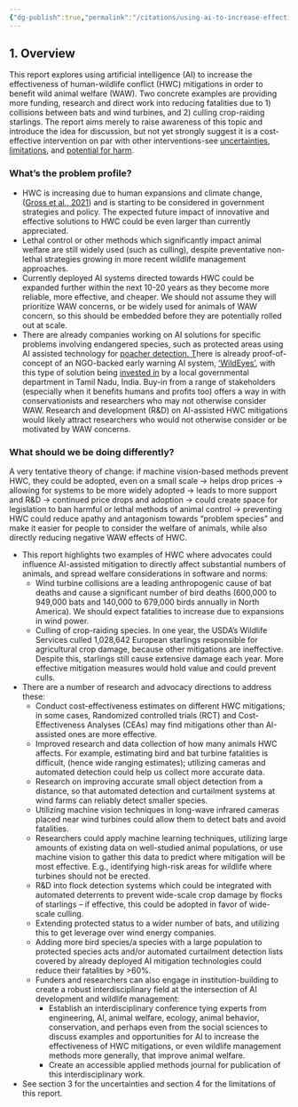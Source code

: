 ```yaml
---
{"dg-publish":true,"permalink":"/citations/using-ai-to-increase-effectiveness-of-human-wildlife-conflict-mitigations-for-waw-rethink-priorities/","tags":["#wild_animals - \"wild_animals\""],"created":"2025-10-23T17:42:45.004+01:00","updated":"2025-10-23T19:20:34.067+01:00"}
---
```


## 1. Overview

This report explores using artificial intelligence (AI) to increase the effectiveness of human-wildlife conflict (HWC) mitigations in order to benefit wild animal welfare (WAW). Two concrete examples are providing more funding, research and direct work into reducing fatalities due to 1) collisions between bats and wind turbines, and 2) culling crop-raiding starlings. The report aims merely to raise awareness of this topic and introduce the idea for discussion, but not yet strongly suggest it is a cost-effective intervention on par with other interventions-see [uncertainties](https://forum.effectivealtruism.org/posts/nhsdeCEZAaBQQaro8/using-artificial-intelligence-machine-vision-to-increase-the-1#3__Uncertainties), [limitations](https://forum.effectivealtruism.org/posts/nhsdeCEZAaBQQaro8/using-artificial-intelligence-machine-vision-to-increase-the-1#4__Limitations_of_this_report), and [potential for harm](https://forum.effectivealtruism.org/posts/nhsdeCEZAaBQQaro8/using-artificial-intelligence-machine-vision-to-increase-the-1#3__Potential_for_harm).

### What’s the problem profile?

*   HWC is increasing due to human expansions and climate change, ([Gross et al., 2021](https://www.unep.org/resources/report/future-all-need-human-wildlife-coexistence)) and is starting to be considered in government strategies and policy. The expected future impact of innovative and effective solutions to HWC could be even larger than currently appreciated.
*   Lethal control or other methods which significantly impact animal welfare are still widely used (such as culling), despite preventative non-lethal strategies growing in more recent wildlife management approaches.
*   Currently deployed AI systems directed towards HWC could be expanded further within the next 10-20 years as they become more reliable, more effective, and cheaper. We should not assume they will prioritize WAW concerns, or be widely used for animals of WAW concern, so this should be embedded before they are potentially rolled out at scale.
*   There are already companies working on AI solutions for specific problems involving endangered species, such as protected areas using AI assisted technology for [poacher detection. T](https://www.nationalgeographic.com/animals/article/paws-artificial-intelligence-fights-poaching-ranger-patrols-wildlife-conservation)here is already proof-of-concept of an NGO-backed early warning AI system, [‘WildEyes’](https://www.resolve.ngo/blog/WildEyes-AI-Helping-to-Save-Wild-Elephants-and-Prevent-Human-Elephant-Conflict.htm), with this type of solution being [invested in](https://indiaai.gov.in/article/tamil-nadu-to-use-ai-to-reduce-elephant-deaths-on-railway-tracks) by a local governmental department in Tamil Nadu, India. Buy-in from a range of stakeholders (especially when it benefits humans and profits too) offers a way in with conservationists and researchers who may not otherwise consider WAW. Research and development (R&D) on AI-assisted HWC mitigations would likely attract researchers who would not otherwise consider or be motivated by WAW concerns.

### What should we be doing differently?

A very tentative theory of change: if machine vision-based methods prevent HWC, they could be adopted, even on a small scale → helps drop prices → allowing for systems to be more widely adopted → leads to more support and R&D → continued price drops and adoption → could create space for legislation to ban harmful or lethal methods of animal control → preventing HWC could reduce apathy and antagonism towards “problem species” and make it easier for people to consider the welfare of animals, while also directly reducing negative WAW effects of HWC.

*   This report highlights two examples of HWC where advocates could influence AI-assisted mitigation to directly affect substantial numbers of animals, and spread welfare considerations in software and norms:
    *   Wind turbine collisions are a leading anthropogenic cause of bat deaths and cause a significant number of bird deaths (600,000 to 949,000 bats and 140,000 to 679,000 birds annually in North America). We should expect fatalities to increase due to expansions in wind power.
    *   Culling of crop-raiding species. In one year, the USDA’s Wildlife Services culled 1,028,642 European starlings responsible for agricultural crop damage, because other mitigations are ineffective. Despite this, starlings still cause extensive damage each year. More effective mitigation measures would hold value and could prevent culls.
*   There are a number of research and advocacy directions to address these:
    *   Conduct cost-effectiveness estimates on different HWC mitigations; in some cases, Randomized controlled trials (RCT) and Cost-Effectiveness Analyses (CEAs) may find mitigations other than AI-assisted ones are more effective.
    *   Improved research and data collection of how many animals HWC affects. For example, estimating bird and bat turbine fatalities is difficult, (hence wide ranging estimates); utilizing cameras and automated detection could help us collect more accurate data.
    *   Research on improving accurate small object detection from a distance, so that automated detection and curtailment systems at wind farms can reliably detect smaller species.
    *   Utilizing machine vision techniques in long-wave infrared cameras placed near wind turbines could allow them to detect bats and avoid fatalities.
    *   Researchers could apply machine learning techniques, utilizing large amounts of existing data on well-studied animal populations, or use machine vision to gather this data to predict where mitigation will be most effective. E.g., identifying high-risk areas for wildlife where turbines should not be erected.
    *   R&D into flock detection systems which could be integrated with automated deterrents to prevent wide-scale crop damage by flocks of starlings – if effective, this could be adopted in favor of wide-scale culling.
    *   Extending protected status to a wider number of bats, and utilizing this to get leverage over wind energy companies.
    *   Adding more bird species/a species with a large population to protected species acts and/or automated curtailment detection lists covered by already deployed AI mitigation technologies could reduce their fatalities by >60%.
    *   Funders and researchers can also engage in institution-building to create a robust interdisciplinary field at the intersection of AI development and wildlife management:
        *   Establish an interdisciplinary conference tying experts from engineering, AI, animal welfare, ecology, animal behavior, conservation, and perhaps even from the social sciences to discuss examples and opportunities for AI to increase the effectiveness of HWC mitigations, or even wildlife management methods more generally, that improve animal welfare.
        *   Create an accessible applied methods journal for publication of this interdisciplinary work.
*   See section 3 for the uncertainties and section 4 for the limitations of this report.